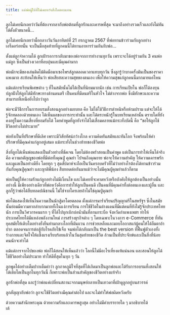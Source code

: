 ```yaml
---
title: แด่พ่อผู้ให้ที่ไม่เคยหวังสิ่งใดตอบแทน
---
```



ลูกไม่เคยนึกเลยว่าวันที่ต้องจากลากับพ่อต้อมที่ลูกรักและเคารพที่สุด จะมาถึงอย่างรวดเร็วและยังไม่ทันได้ตั้งตัวขนาดนี้…

ลูกไม่เคยนึกเลยว่ามื้อกลางวันวันอาทิตย์ที่ 21 กรกฎาคม 2567 ที่พ่อทานข้าวร่วมกับลูกอย่างเอร็ดอร่อยนั้น จะเป็นมื้อสุดท้ายที่ลูกคนนี้ได้ทานอาหารร่วมกันกับพ่อ…

ตั้งแต่ลูกจำความได้ ลูกเฝ้ารอการกลับมาของพ่อจากการทำงานทุกวัน เพราะจะได้อยู่ร่วมกัน 3 คนพ่อแม่ลูก ซึ่งเป็นช่วงเวลาที่อบอุ่นและมีคุณค่ามาก

พ่อมักจะมีของเล่นติดไม้ติดมือมาเซอไพรส์ลูกตลอดเวลาแทบทุกวัน ซึ่งลูกรู้ว่าบางครั้งมันเป็นของราคาแพงมาก สะท้อนให้เห็นว่า พ่อเสียสละความสุขของตนเอง เพื่อให้ความสุขแก่ลูกคนนี้มากมายแค่ไหน

แม้แต่การเรียนพิเศษต่าง ๆ ที่ในสมัยนั้นไม่ได้เป็นที่นิยมมากนัก เช่น การเรียนเปียโน พ่อก็ได้ลงทุนปลูกฝังให้ลูกได้มีทักษะทางด้านดนตรี เป็นคนที่มีดนตรีในหัวใจ ไม่ต่างจากพ่อ ซึ่งมีทักษะและความสามารถที่เหนือยิ่งไปกว่าลูก

พ่อจะมีวิธีการในการอบรมสั่งสอนลูกอย่างแยบยล คือ ไม่ได้ใช้วิธีการตำหนิหรือห้ามปราม แต่จะให้ได้รู้จักทดลองด้วยตนเอง ได้เห็นผลของการกระทำนั้น และได้ตระหนักรู้ในบทเรียนเหล่านั้น ตราบใดที่ยังคงอยู่ในความเสี่ยงที่ยอมรับได้ โดยคำพูดที่ลูกยังจำได้ไม่เสื่อมคลายแม้กระทั่งบัดนี้ คือ “ขอให้ลูกใช้ชีวิตอย่างไม่ประมาท”

พ่อยังเป็นที่ปรึกษาที่ดีเลิศ เพราะมีวิสัยทัศน์กว้างไกล ความคิดทันสมัยและทันโลก จึงพร้อมให้คำปรึกษาที่มีคุณค่าแก่ลูกอยู่เสมอ แม้กระทั่งในช่วงท้ายของชีวิตพ่อ

สิ่งที่ลูกได้เห็นพ่อแสดงเป็นตัวอย่างที่ชัดเจน โดยไม่ต้องพร่ำสอนเป็นคำพูด แต่เป็นการทำให้เห็นได้จริง คือ ความกตัญญูของพ่อที่มีต่อทั้งคุณปู่ คุณย่า ไปจนถึงคุณยาย พ่อจะให้ความสำคัญ ให้ความเคารพรัก และดูแลเป็นอย่างดียิ่ง โดยทุก ๆ สุดสัปดาห์จะถือเป็นวันครอบครัวที่ไม่ว่าอย่างไรต้องได้ทานข้าวร่วมกันกับคุณปู่คุณย่า และญาติพี่น้อง สืบทอดต่อกันมาแม้ว่าจะไม่มีคุณปู่คุณย่าแล้วก็ตาม

พ่อเป็นผู้ให้ความรักแก่ลูกอย่างไม่มีเงื่อนไข และไม่เคยที่จะคาดหวังหรือบังคับให้ลูกต้องเป็นอย่างนั้นอย่างนี้ มีเพียงอย่างเดียวที่พ่อหวังคือการทำให้ลูกเป็นคนดี เป็นคนที่มีคุณค่าทั้งต่อตนเองและผู้อื่น และลูกก็รู้ว่าพ่อได้สืบทอดปณิธานนี้ ไม่ใช่จากใครเลยถ้าไม่ใช่คุณปู่คุณย่า

พ่อได้แสดงให้เห็นในความเป็นนักสู้มาโดยตลอด ตั้งแต่การมาร่ำเรียนปริญญาตรีในสหรัฐฯ ซึ่งในสมัยนั้นย่อมมีความยากลำบากมากทั้งในแง่การเรียน การใช้ชีวิตในต่างแดนที่มีแต่คนที่ยังไม่รู้จักประเทศไทยนัก การเป็นวิศวกรคนแรก ๆ ที่ได้ไปบุกเบิกบ่อน้ำมันที่ลานกระบือ จังหวัดกำแพงเพชร ทำให้ประเทศไทยได้มีแหล่งพลังงานใหม่ การสร้างธุรกิจต่าง ๆ โดยเฉพาะในวงการ e-Commerce ที่ทันยุคสมัยให้เติบโตอย่างยั่งยืนท่ามกลางโลกที่ผันผวน การช่วยเหลือและมอบโอกาสแก่ผู้คนให้ได้ลืมตาอ้าปาก ตลอดจนการต่อสู้กับโรคภัยไข้เจ็บ จนพ่อได้กลับมาเป็น the best version ที่ฟื้นฟูตัวเองทั้งร่างกายและจิตใจให้แข็งแรงเรียบร้อยแล้วในวันสุดท้ายของชีวิต ล้วนเป็นที่ประจักษ์และเป็นสิ่งที่น้อยคนนักจะทำได้

แม้แต่การจากไปของพ่อ พ่อก็ได้สอนให้เห็นแล้วว่า โลกนี้ไม่มีอะไรเที่ยงแท้แน่นอน และสอนให้ลูกได้ใช้ชีวิตอย่างไม่ประมาท ทำให้ดีที่สุดในทุก ๆ วัน

ลูกพูดได้อย่างเต็มปากเต็มคำว่า ลูกภาคภูมิใจที่สุดที่ได้เกิดมาเป็นลูกพ่อและได้รับการอบรมสั่งสอนให้ได้เติบโตเป็นลูกในทุกวันนี้ ก็เพราะพ่อเป็นส่วนสำคัญของชีวิตอย่างแท้จริง

ลูกรักพ่อที่สุด และรู้ว่าพ่อแค่เปลี่ยนสถานะจากมนุษย์กลายเป็นเทวดาที่เฝ้าดูลูกอยู่บนสวรรค์

ลูกสัญญากับพ่อว่า ลูกจะใช้ชีวิตอย่างมีคุณค่าต่อไป และจะไม่ทำให้พ่อผิดหวังครับ

ด้วยความสำนึกพระคุณ ด้วยความรักและเคารพสูงสุด อย่างไม่มีคำบรรยายใด ๆ มาอธิบายได้  
เต้

